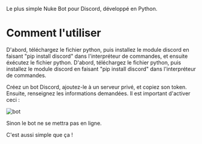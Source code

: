 Le plus simple Nuke Bot pour Discord, développé en Python.

# Comment l'utiliser
D'abord, téléchargez le fichier python, puis installez le module discord en faisant "pip install discord" dans l'interpréteur de commandes, et ensuite éxécutez le fichier python. 
D'abord, téléchargez le fichier python, puis installez le module discord en faisant "pip install discord" dans l'interpréteur de commandes. 

Créez un bot Discord, ajoutez-le à un serveur privé, et copiez son token. Ensuite, renseignez les informations demandées.
Il est important d'activer ceci :

![bot](https://user-images.githubusercontent.com/77754159/120925888-f3c6e300-c6da-11eb-90e2-7eb7f4deccc6.png)

Sinon le bot ne se mettra pas en ligne.

C'est aussi simple que ça !
